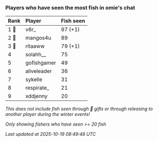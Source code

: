### Players who have seen the most fish in omie's chat

| Rank  | Player      | Fish seen |
|:------|:------------|:----------|
| 1 🥇  | v6r_        | 97 (+1)   |
| 2 🥈  | mangos4u    | 89        |
| 3 🥉  | ritaaww     | 79 (+1)   |
| 4     | solahh__    | 75        |
| 5     | gofishgamer | 49        |
| 6     | aliveleader | 36        |
| 7     | sykelle     | 31        |
| 8     | respirate_  | 21        |
| 9     | xddjenny    | 20        |

_This does not include fish seen through 🎁 gifts or through releasing to another player during the winter events!_

_Only showing fishers who have seen >= 20 fish_

_Last updated at 2025-10-19 08:49:48 UTC_